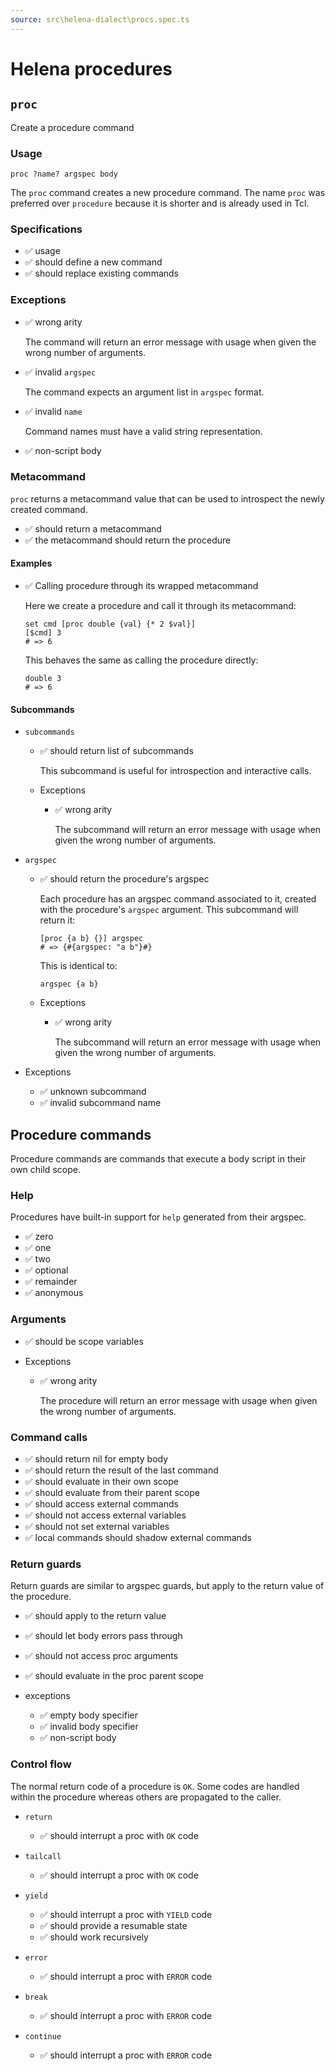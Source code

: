 ```yaml
---
source: src\helena-dialect\procs.spec.ts
---
```

# <a id=""></a>Helena procedures


## <a id="proc"></a>`proc`

Create a procedure command

### Usage

```lna
proc ?name? argspec body
```

The `proc` command creates a new procedure command. The name `proc` was
preferred over `procedure` because it is shorter and is already used in
Tcl.


### <a id="proc_Specifications"></a>Specifications

- ✅ usage
- ✅ should define a new command
- ✅ should replace existing commands

### <a id="proc_Exceptions"></a>Exceptions

- ✅ wrong arity

  The command will return an error message with usage when given the
  wrong number of arguments.

- ✅ invalid `argspec`

  The command expects an argument list in `argspec` format.

- ✅ invalid `name`

  Command names must have a valid string representation.

- ✅ non-script body

### <a id="proc_Metacommand"></a>Metacommand

`proc` returns a metacommand value that can be used to introspect
the newly created command.

- ✅ should return a metacommand
- ✅ the metacommand should return the procedure

#### <a id="proc_Metacommand_Examples"></a>Examples

- ✅ Calling procedure through its wrapped metacommand

  Here we create a procedure and call it through its metacommand:

  ```lna
  set cmd [proc double {val} {* 2 $val}]
  [$cmd] 3
  # => 6
  ```

  This behaves the same as calling the procedure directly:

  ```lna
  double 3
  # => 6
  ```


#### <a id="proc_Metacommand_Subcommands"></a>Subcommands


- `subcommands`

  - ✅ should return list of subcommands

    This subcommand is useful for introspection and interactive
    calls.


  - Exceptions

    - ✅ wrong arity

      The subcommand will return an error message with usage when
      given the wrong number of arguments.


- `argspec`

  - ✅ should return the procedure's argspec

    Each procedure has an argspec command associated to it,
    created with the procedure's `argspec` argument. This
    subcommand will return it:

    ```lna
    [proc {a b} {}] argspec
    # => {#{argspec: "a b"}#}
    ```

    This is identical to:

    ```lna
    argspec {a b}
    ```


  - Exceptions

    - ✅ wrong arity

      The subcommand will return an error message with usage when
      given the wrong number of arguments.


- Exceptions

  - ✅ unknown subcommand
  - ✅ invalid subcommand name

## <a id="Procedure_commands"></a>Procedure commands

Procedure commands are commands that execute a body script in their
own child scope.


### <a id="Procedure_commands_Help"></a>Help

Procedures have built-in support for `help` generated from their
argspec.

- ✅ zero
- ✅ one
- ✅ two
- ✅ optional
- ✅ remainder
- ✅ anonymous

### <a id="Procedure_commands_Arguments"></a>Arguments

- ✅ should be scope variables

- Exceptions

  - ✅ wrong arity

    The procedure will return an error message with usage when given
    the wrong number of arguments.


### <a id="Procedure_commands_Command_calls"></a>Command calls

- ✅ should return nil for empty body
- ✅ should return the result of the last command
- ✅ should evaluate in their own scope
- ✅ should evaluate from their parent scope
- ✅ should access external commands
- ✅ should not access external variables
- ✅ should not set external variables
- ✅ local commands should shadow external commands

### <a id="Procedure_commands_Return_guards"></a>Return guards

Return guards are similar to argspec guards, but apply to the return
value of the procedure.

- ✅ should apply to the return value
- ✅ should let body errors pass through
- ✅ should not access proc arguments
- ✅ should evaluate in the proc parent scope

- exceptions

  - ✅ empty body specifier
  - ✅ invalid body specifier
  - ✅ non-script body

### <a id="Procedure_commands_Control_flow"></a>Control flow

The normal return code of a procedure is `OK`. Some codes are handled
within the procedure whereas others are propagated to the caller.


- `return`

  - ✅ should interrupt a proc with `OK` code

- `tailcall`

  - ✅ should interrupt a proc with `OK` code

- `yield`

  - ✅ should interrupt a proc with `YIELD` code
  - ✅ should provide a resumable state
  - ✅ should work recursively

- `error`

  - ✅ should interrupt a proc with `ERROR` code

- `break`

  - ✅ should interrupt a proc with `ERROR` code

- `continue`

  - ✅ should interrupt a proc with `ERROR` code


